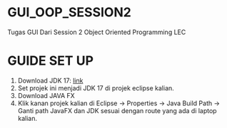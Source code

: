 # GUI_OOP_SESSION2
Tugas GUI Dari Session 2 Object Oriented Programming LEC

# GUIDE SET UP
1. Download JDK 17: [link](https://www.oracle.com/java/technologies/downloads/#java17)
2. Set projek ini menjadi JDK 17 di projek eclipse kalian.
3. Download JAVA FX
4. Klik kanan projek kalian di Eclipse -> Properties -> Java Build Path -> Ganti path JavaFX dan JDK sesuai dengan route yang ada di laptop kalian.

